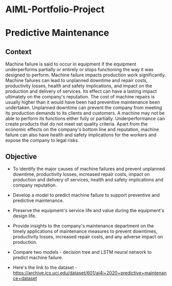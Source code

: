 # AIML-Portfolio-Project
# Predictive Maintenance

## Context
Machine failure is said to occur in equipment if the equipment underperforms partially or entirely or stops functioning the way it was designed to perform.
Machine failure impacts production work significantly. Machine failures can lead to unplanned downtime and repair costs, productivity losses, health and safety implications, and impact on the production and delivery of services. Its effect can have a lasting impact ultimately on the company's reputation. The cost of machine repairs is usually higher than it would have been had preventive maintenance been undertaken. Unplanned downtime can prevent the company from meeting its production demands to its clients and customers. A machine may not be able to perform its functions either fully or partially. Underperformance can create products that do not meet set quality criteria. Apart from the economic effects on the company's bottom line and reputation, machine failure can also have health and safety implications for the workers and expose the company to legal risks.
## Objective
- To identify the major causes of machine failures and prevent unplanned downtime, productivity losses, increased repair costs, impact on production and delivery of services, health and safety implications and company reputation.

- Develop a model to predict machine failure to support preventive and predictive maintenance.

- Preserve the equipment's service life and value during the equipment's design life.

- Provide insights to the company's maintenance department on the timely applications of maintenance measures to prevent downtimes, productivity losses, increased repair costs, and any adverse impact on production.
  
- Compare two models - decision tree and LSTM neural network to predict machine failure.
  
- Here's  the link to the dataset - https://archive.ics.uci.edu/dataset/601/ai4i+2020+predictive+maintenance+dataset
